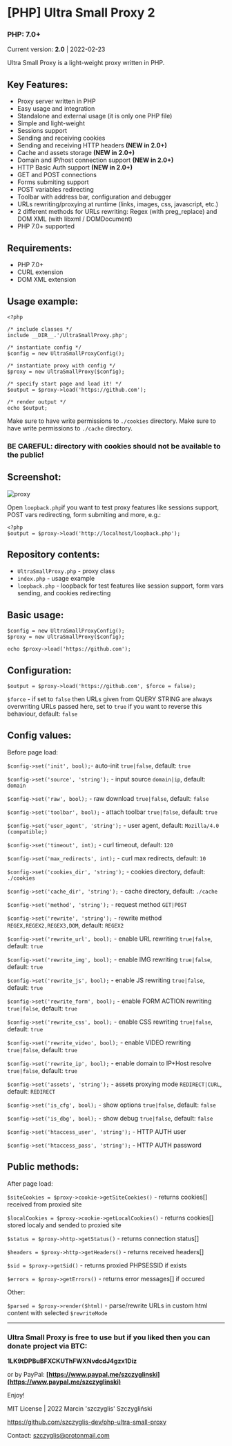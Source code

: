 # [PHP] Ultra Small Proxy 2
### PHP: 7.0+

Current version: **2.0** | 2022-02-23

Ultra Small Proxy is a light-weight proxy written in PHP. 

## Key Features:

- Proxy server written in PHP
- Easy usage and integration
- Standalone and external usage (it is only one PHP file)
- Simple and light-weight
- Sessions support
- Sending and receiving cookies
- Sending and receiving HTTP headers **(NEW in 2.0+)**
- Cache and assets storage **(NEW in 2.0+)**
- Domain and IP/host connection support **(NEW in 2.0+)**
- HTTP Basic Auth support **(NEW in 2.0+)**
- GET and POST connections
- Forms submiting support
- POST variables redirecting
- Toolbar with address bar, configuration and debugger
- URLs rewriting/proxying at runtime (links, images, css, javascript, etc.)
- 2 different methods for URLs rewriting: Regex (with preg_replace) and DOM XML (with libxml / DOMDocument)
- PHP 7.0+ supported

## Requirements:

- PHP 7.0+
- CURL extension
- DOM XML extension

## Usage example:
```
<?php

/* include classes */
include __DIR__.'/UltraSmallProxy.php';  

/* instantiate config */
$config = new UltraSmallProxyConfig();

/* instantiate proxy with config */
$proxy = new UltraSmallProxy($config);

/* specify start page and load it! */
$output = $proxy->load('https://github.com'); 

/* render output */
echo $output;

```
Make sure to have write permissions to `./cookies` directory.
Make sure to have write permissions to `./cache` directory.

### BE CAREFUL: directory with cookies should not be available to the public!

## Screenshot:

![proxy](https://user-images.githubusercontent.com/61396542/155353063-fde84995-6e43-46c4-8a1c-b8b4772e6dfc.png)


Open `loopback.php`if you want to test proxy features like sessions support, POST vars redirecting, form submiting and more, e.g.:
```
<?php
$output = $proxy->load('http://localhost/loopback.php'); 
```

## Repository contents:

- `UltraSmallProxy.php` - proxy class
- `index.php` - usage example
- `loopback.php` - loopback for test features like session support, form vars sending, and cookies redirecting


## Basic usage:

```
$config = new UltraSmallProxyConfig();
$proxy = new UltraSmallProxy($config);

echo $proxy->load('https://github.com');
```

## Configuration:

```
$output = $proxy->load('https://github.com', $force = false); 
```
`$force` - if set to `false` then URLs given from QUERY STRING are always overwriting URLs passed here, set to `true` if you want to reverse this behaviour, default: `false`


## Config values:

Before page load:

`$config->set('init', bool);`- auto-init `true|false`, default: `true`

`$config->set('source', 'string');` - input source `domain|ip`, default: `domain`

`$config->set('raw', bool);` - raw download `true|false`, default: `false`

`$config->set('toolbar', bool);` - attach toolbar  `true|false`, default: `true`

`$config->set('user_agent', 'string');` - user agent, default: `Mozilla/4.0 (compatible;)`

`$config->set('timeout', int);` - curl timeout, default: `120`

`$config->set('max_redirects', int);` - curl max redirects, default: `10`

`$config->set('cookies_dir', 'string');` - cookies directory, default: `./cookies`

`$config->set('cache_dir', 'string');` - cache directory, default: `./cache`

`$config->set('method', 'string');` - request method `GET|POST`

`$config->set('rewrite', 'string');` - rewrite method `REGEX,REGEX2,REGEX3,DOM`, default: `REGEX2`

`$config->set('rewrite_url', bool);` - enable URL rewriting `true|false`, default: `true`

`$config->set('rewrite_img', bool);` - enable IMG rewriting `true|false`, default: `true`

`$config->set('rewrite_js', bool);` - enable JS rewriting `true|false`, default: `true`

`$config->set('rewrite_form', bool);` - enable FORM ACTION rewriting `true|false`, default: `true`

`$config->set('rewrite_css', bool);` - enable CSS rewriting `true|false`, default: `true`

`$config->set('rewrite_video', bool);` - enable VIDEO rewriting `true|false`, default: `true`

`$config->set('rewrite_ip', bool);` - enable domain to IP+Host resolve `true|false`, default: `true`

`$config->set('assets', 'string');` - assets proxying mode `REDIRECT|CURL`, default: `REDIRECT`

`$config->set('is_cfg', bool);` - show options `true|false`, default: `false`

`$config->set('is_dbg', bool);` - show debug `true|false`, default: `false`

`$config->set('htaccess_user', 'string');` - HTTP AUTH user

`$config->set('htaccess_pass', 'string');` - HTTP AUTH password


## Public methods:

After page load:

`$siteCookies = $proxy->cookie->getSiteCookies()` - returns cookies[] received from proxied site

`$localCookies = $proxy->cookie->getLocalCookies()` - returns cookies[] stored localy and sended to proxied site

`$status = $proxy->http->getStatus()` - returns connection status[]

`$headers = $proxy->http->getHeaders()` - returns received headers[]

`$sid = $proxy->getSid()` - returns proxied PHPSESSID if exists

`$errors = $proxy->getErrors()` - returns error messages[] if occured

 
Other:

`$parsed = $proxy->render($html)` - parse/rewrite URLs in custom html content with selected `$rewriteMode`

---
 
### Ultra Small Proxy is free to use but if you liked then you can donate project via BTC: 

**1LK9tDPBuBFXCKUThFWXNvdcdJ4gzx1Diz**

or by PayPal:
 **[https://www.paypal.me/szczyglinski](https://www.paypal.me/szczyglinski)**


Enjoy!

MIT License | 2022 Marcin 'szczyglis' Szczygliński

https://github.com/szczyglis-dev/php-ultra-small-proxy

Contact: szczyglis@protonmail.com
